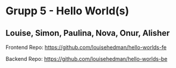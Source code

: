 # Grupp 5 - Hello World(s) 
## Louise, Simon, Paulina, Nova, Onur, Alisher 


Frontend Repo: 
https://github.com/louisehedman/hello-worlds-fe

Backend Repo: 
https://github.com/louisehedman/hello-worlds-be
